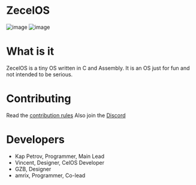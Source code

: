 # ZecelOS
![image](https://github.com/KapPetrovTheGuy/ZecelOS/assets/123942802/563a0f51-5823-4154-8b86-29804c58b1a0)
![image](https://github.com/KapPetrovTheGuy/ZecelOS/assets/123942802/dace3e45-deb7-467e-a35d-2d325e62d1b2)

# What is it
ZecelOS is a tiny OS written in C and Assembly.
It is an OS just for fun and not intended to be
serious.

# Contributing
Read the [contribution rules](doc/CONTRIBUTING.md)
Also join the [Discord](https://discord.gg/XKJHHJe5cj)

# Developers
* Kap Petrov, Programmer, Main Lead
* Vincent, Designer, CelOS Developer
* GZB, Designer
* amrix, Programmer, Co-lead
